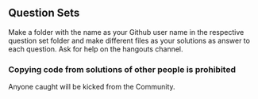 ## Question Sets

Make a folder with the name as your Github user name in the respective question set folder and make different files as your solutions as answer to each question. Ask for help on the hangouts channel.

### Copying code from solutions of other people is prohibited
Anyone caught will be kicked from the Community.
